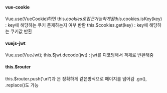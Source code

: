 #### vue-cookie
Vue.use(VueCookie)하면
this.$cookies로 접근가능하게됨
this.$cookies.isKey(key) : key에 해당하는 쿠키 존재하는지 여부 반환
this.$cookies.get(key) : key에 해당하는 쿠키값 반환

#### vuejs-jwt
Vue.use(VueJwt);
this.$jwt.decode(jwt) : jwt를 디코딩해서 객체로 반환해줌

#### this.$router
this.$router.push('url')과 <router-link to="url">은 정확하게 같은방식으로 페이지를 넘어감
.go(), .replace()도 가능